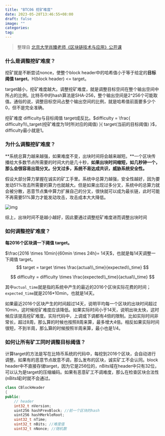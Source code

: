 ```yaml
---
title: "BTC06 挖矿难度"
date: 2023-05-28T13:46:55+08:00
draft: false
image: ""
categories: 
tag:
---
```


> 整理自 [北京大学肖臻老师《区块链技术与应用》公开课](https://www.bilibili.com/video/BV1Vt411X7JF?from=search&seid=14488407572640514229)

### 什么是调整挖矿难度？

挖矿就是不断尝试nonce，使整个block header中的哈希值小于等于给定的**目标阈值 target**。H(block header) <= target。

target越小，挖矿难度越大。调整挖矿难度，就是调整目标空间在整个输出空间中所占的比例。比特币中的hash算法是SHA-256，整个输出空间是2^256个可能取值。通俗的说，调整目标空间占整个输出空间的比例，就是哈希值前面要多少个0，但不是完全准确。

挖矿难度 difficulty与目标阈值 target成反比。$difficulty = \frac{ difficulty1\\_target(挖矿难度为1时所对应的阈值) }{ target(当前的目标阈值) }$，difficulty最小就是1。

### 为什么调整挖矿难度？

**系统总算力越来越强，如果难度不变，出块时间将会越来越短。**一个区块传播给大多数节点所需要的时间大约是几十秒，**如果出块时间缩短，如几秒钟一个，那么会很容易出现分叉。分叉过多，系统不易达成共识，威胁系统安全性。**

假设大部分算力掌握在诚实的矿工手里。系统中总算力越强，安全性越好，因为要发动51%攻击所需要的算力也就越大。但是如果出现过多分叉，系统中的总算力就会被分散，恶意节点集中算力扩展自己的分叉，很快就可以成为最长链，此时可能不再需要51%算力才能发动攻击，攻击成本大大降低。

![img](https://gitee.com//tiansir-wg/blogimg/raw/master/imgs/20200608121637.png)

综上，出块时间不是越小越好，因此要通过调整挖矿难度进而调整出块时间

### 如何调整挖矿难度？

**每2016个区块调一下阈值 target。**

$\frac{2016 \times 10min}{60min \times 24h}= 14天$，也就是每14天调整一下阈值 target。
$$
target = target \times \frac{actual\\_time}{expected\\_time}
$$

$$
difficulty = difficulty \times \frac{expected\\_time}{actual\\_time}
$$



其中`actual_time`就是指的系统中产生的最近的2016个区块实际花费的时间；`expected_time`就是2016*10min，也就是14天。

如果最近2016个区块产生的时间超过14天，说明平均每一个区块的出块时间超过10min，这时候挖矿难度应该降低。如果实际时间小于14天，说明出块太快，这时候应该提高挖矿难度。实际代码中，上调或下调都有4倍的限制。比如实际时间非常长，超过8周，那么算的时候也按照8周来算，最多增大4倍。相反如果实际时间很短，不到半周，那么算的时候按照半周来算，最小也是1/4。

### 如何让所有矿工同时调整目标阈值？

计算target的方法是写在比特币系统的代码中，每挖到2016个区块，会自动进行调整。如果有的恶意节点故意不调，那么发布的区块，诚实矿工不会认同。block header中不直接存储target，因为它是256位的，nBits域在header中只有32位，可以认为是target的压缩编码。如果有恶意矿工不调难度，那么在检查区块合法性(nBits域)时就不会通过。

```cpp
class CBlockHeader
{
public:
    // header
    int32_t nVersion;
    uint256 hashPrevBlock; //前一个区块的hash
    uint256 hashMerkleRoot;
    uint32_t nTime;
    uint32_t nBits; //难度值
    uint32_t nNonce; //随机数
```
